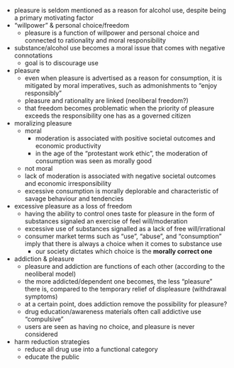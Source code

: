 - pleasure is seldom mentioned as a reason for alcohol use, despite being a primary motivating factor
- “willpower” & personal choice/freedom
	- pleasure is a function of willpower and personal choice and connected to rationality and moral responsibility
- substance/alcohol use becomes a moral issue that comes with negative connotations
	- goal is to discourage use
- pleasure
	- even when pleasure is advertised as a reason for consumption, it is mitigated by moral imperatives, such as admonishments to “enjoy responsibly”
	- pleasure and rationality are linked (neoliberal freedom?)
	- that freedom becomes problematic when the priority of pleasure exceeds the responsibility one has as a governed citizen
- moralizing pleasure
	- moral
		- moderation is associated with positive societal outcomes and economic productivity
		- in the age of the “protestant work ethic”, the moderation of consumption was seen as morally good
	- not moral
	- lack of moderation is associated with negative societal outcomes and economic irresponsibility
	- excessive consumption is morally deplorable and characteristic of savage behaviour and tendencies
- excessive pleasure as a loss of freedom
	- having the ability to control ones taste for pleasure in the form of substances signaled an exercise of feel will/moderation
	- excessive use of substances signalled as a lack of free will/irrational
	- consumer market terms such as “use”, “abuse”, and “consumption” imply that there is always a choice when it comes to substance use
		- our society dictates which choice is the **morally correct one**
- addiction & pleasure
	- pleasure and addiction are functions of each other (according to the neoliberal model)
	- the more addicted/dependent one becomes, the less “pleasure” there is, compared to the temporary relief of displeasure (withdrawal symptoms)
	- at a certain point, does addiction remove the possibility for pleasure?
	- drug education/awareness materials often call addictive use “compulsive”
	- users are seen as having no choice, and pleasure is never considered
- harm reduction strategies
	- reduce all drug use into a functional category
	- educate the public
